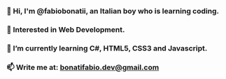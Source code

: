 ### 👋 Hi, I'm @fabiobonatii, an Italian boy who is learning coding.
###  👀 Interested in Web Development.
###  🌱 I’m currently learning C#, HTML5, CSS3 and Javascript.
###  📫 Write me at: bonatifabio.dev@gmail.com

<!--
**fabiobonati/fabiobonati** is a ✨ _special_ ✨ repository because its `README.md` (this file) appears on your GitHub profile.

Here are some ideas to get you started:

- 🔭 I’m currently working on ...
- 🌱 I’m currently learning ...
- 👯 I’m looking to collaborate on ...
- 🤔 I’m looking for help with ...
- 💬 Ask me about ...
- 📫 How to reach me: ...
- 😄 Pronouns: ...
- ⚡ Fun fact: ...
-->
